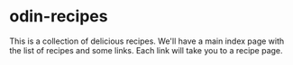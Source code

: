 # odin-recipes
This is a collection of delicious recipes.
We'll have a main index page with the list of recipes and some links. Each link will take you to a recipe page.